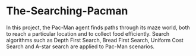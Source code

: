 # The-Searching-Pacman
In this project, the Pac-Man agent finds paths through its maze world, both to reach a particular location and to collect food efficiently. Search algorithms such as Depth First Search, Bread First Search, Uniform Cost Search and A-star search are applied to Pac-Man scenarios. 

